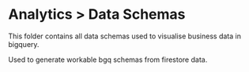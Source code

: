 # Analytics > Data Schemas

This folder contains all data schemas used to visualise business data in bigquery.

Used to generate workable bgq schemas from firestore data.
